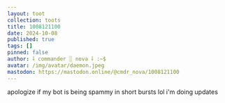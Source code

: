 ```yaml
---
layout: toot
collection: toots
title: 1008121100
date: 2024-10-08
published: true
tags: []
pinned: false
author: ⸸ commander ░ nova ⸸ :~$
avatar: /img/avatar/daemon.jpeg
mastodon: https://mastodon.online/@cmdr_nova/1008121100
---
```


apologize if my bot is being spammy in short bursts lol i'm doing updates

